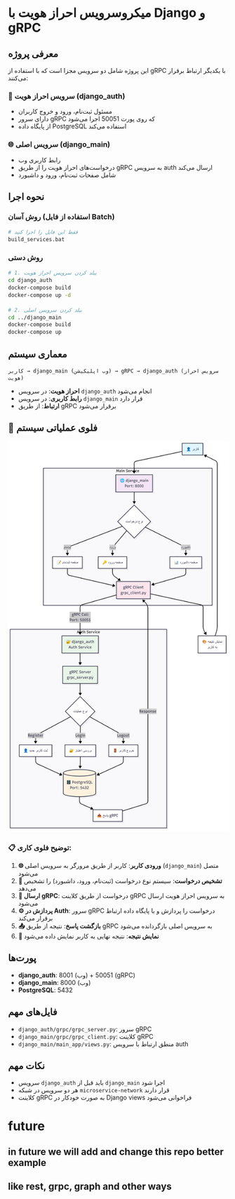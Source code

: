 # میکروسرویس احراز هویت با Django و gRPC

## معرفی پروژه

این پروژه شامل دو سرویس مجزا است که با استفاده از gRPC با یکدیگر ارتباط برقرار می‌کنند:

### 🔐 سرویس احراز هویت (django_auth)
- مسئول ثبت‌نام، ورود و خروج کاربران
- دارای سرور gRPC که روی پورت 50051 اجرا می‌شود
- از پایگاه داده PostgreSQL استفاده می‌کند

### 🌐 سرویس اصلی (django_main)  
- رابط کاربری وب
- درخواست‌های احراز هویت را از طریق gRPC به سرویس auth ارسال می‌کند
- شامل صفحات ثبت‌نام، ورود و داشبورد

## نحوه اجرا

### روش آسان (استفاده از فایل Batch)
```bash
# فقط این فایل را اجرا کنید
build_services.bat
```

### روش دستی
```bash
# 1. بیلد کردن سرویس احراز هویت
cd django_auth
docker-compose build
docker-compose up -d

# 2. بیلد کردن سرویس اصلی
cd ../django_main
docker-compose build
docker-compose up
```

## معماری سیستم

```
کاربر → django_main (وب اپلیکیشن) → gRPC → django_auth (سرویس احراز هویت)
```

- **احراز هویت**: در سرویس `django_auth` انجام می‌شود
- **رابط کاربری**: در سرویس `django_main` قرار دارد
- **ارتباط**: از طریق gRPC برقرار می‌شود

## 🔄 فلوی عملیاتی سیستم

![flow](assets/flow.png)

### 📋 توضیح فلوی کاری:

1. **🌐 ورودی کاربر**: کاربر از طریق مرورگر به سرویس اصلی (`django_main`) متصل می‌شود
2. **🎯 تشخیص درخواست**: سیستم نوع درخواست (ثبت‌نام، ورود، داشبورد) را تشخیص می‌دهد
3. **📡 ارسال gRPC**: درخواست از طریق کلاینت gRPC به سرویس احراز هویت ارسال می‌شود
4. **⚙️ پردازش در Auth**: سرور gRPC درخواست را پردازش و با پایگاه داده ارتباط برقرار می‌کند
5. **📤 بازگشت پاسخ**: نتیجه از طریق gRPC به سرویس اصلی بازگردانده می‌شود
6. **🎨 نمایش نتیجه**: نتیجه نهایی به کاربر نمایش داده می‌شود

## پورت‌ها

- **django_auth**: 8001 (وب) + 50051 (gRPC)
- **django_main**: 8000 (وب)
- **PostgreSQL**: 5432

## فایل‌های مهم

- `django_auth/grpc/grpc_server.py`: سرور gRPC
- `django_main/grpc/grpc_client.py`: کلاینت gRPC
- `django_main/main_app/views.py`: منطق ارتباط با سرویس auth

## نکات مهم

- سرویس `django_auth` باید قبل از `django_main` اجرا شود
- هر دو سرویس در شبکه `microservice-network` قرار دارند
- کلاینت gRPC به صورت خودکار در Django views فراخوانی می‌شود

# future
## in future we will add and change this repo better example
## like rest, grpc, graph and other ways 
